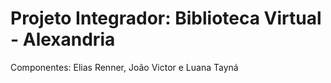 # Projeto Integrador: Biblioteca Virtual - Alexandria

Componentes: Elias Renner, João Victor e Luana Tayná